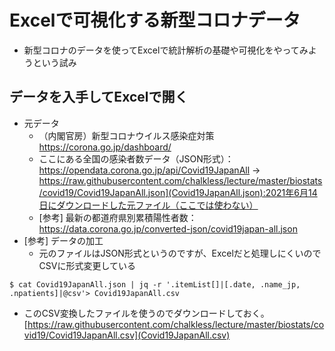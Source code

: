 # Excelで可視化する新型コロナデータ
- 新型コロナのデータを使ってExcelで統計解析の基礎や可視化をやってみようという試み

## データを入手してExcelで開く
- 元データ
  - （内閣官房）新型コロナウイルス感染症対策 https://corona.go.jp/dashboard/
  - ここにある全国の感染者数データ（JSON形式）：https://opendata.corona.go.jp/api/Covid19JapanAll → https://raw.githubusercontent.com/chalkless/lecture/master/biostats/covid19/Covid19JapanAll.json](Covid19JapanAll.json):2021年6月14日にダウンロードした元ファイル（ここでは使わない）
  - [参考] 最新の都道府県別累積陽性者数：https://data.corona.go.jp/converted-json/covid19japan-all.json
- [参考] データの加工
  - 元のファイルはJSON形式というのですが、Excelだと処理しにくいのでCSVに形式変更している
```
$ cat Covid19JapanAll.json | jq -r '.itemList[]|[.date, .name_jp, .npatients]|@csv'> Covid19JapanAll.csv
```
  - このCSV変換したファイルを使うのでダウンロードしておく。[https://raw.githubusercontent.com/chalkless/lecture/master/biostats/covid19/Covid19JapanAll.csv](Covid19JapanAll.csv)

